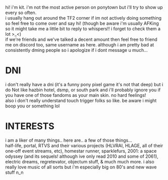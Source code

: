 hi! i'm kit. i'm not the most active person on ponytown but i'll try to show up every so often. <br>
i usually hang out around the TF2 corner if im not actively doing something so feel free  to come over and say hi! (though be aware i'm usually AFKing so it might take me a little bit to reply to whispers!! i forget to check them a lot >_<)<br>
if we're friends and we've talked a decent amount then feel free to friend me on discord too, same username as here. although i am pretty bad at consistently dming people so i apologize if i dont message u much...<br>

# **DNI**
i don't really have a dni (it's a funny pony pixel game it's not that deep) but i do Not like hazbin hotel, dsmp, or south park and i'll probably ignore you if you have one of those fandoms as your main skin. no hard feelings!<br>
also i don't really understand touch trigger folks so like. be aware i might boop you or something lol

# **INTERESTS**
i am a liker of many things.. here are.. a few of those things...<br>
half-life, portal, RTVS and their various projects (HLVRAI, HLAGE, all of their one-off event streams, etc), homestar runner, sparklefurs, 2001: a space odyssey (and its sequels! although ive only read 2010 and some of 2061), electric dreams, regretevator,  objectum stuff, & much much more. i also really love music of all sorts but i'm especially big on 80's and new wave stuff n_n
